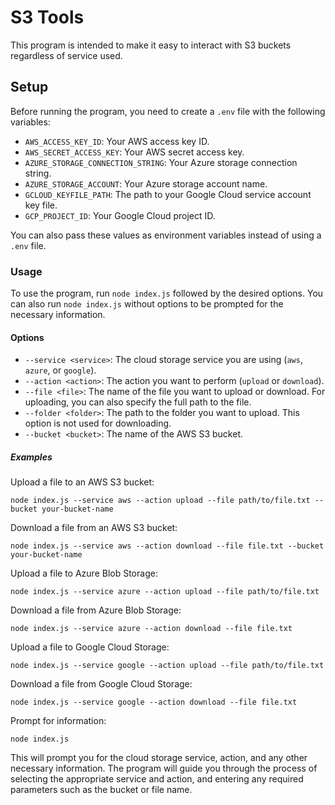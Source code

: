 # S3 Tools

This program is intended to make it easy to interact with S3 buckets regardless of service used.

## Setup

Before running the program, you need to create a `.env` file with the following variables:

- `AWS_ACCESS_KEY_ID`: Your AWS access key ID.
- `AWS_SECRET_ACCESS_KEY`: Your AWS secret access key.
- `AZURE_STORAGE_CONNECTION_STRING`: Your Azure storage connection string.
- `AZURE_STORAGE_ACCOUNT`: Your Azure storage account name.
- `GCLOUD_KEYFILE_PATH`: The path to your Google Cloud service account key file.
- `GCP_PROJECT_ID`: Your Google Cloud project ID.

You can also pass these values as environment variables instead of using a `.env` file.

### Usage

To use the program, run `node index.js` followed by the desired options. You can also run `node index.js` without options to be prompted for the necessary information.

#### Options

- `--service <service>`: The cloud storage service you are using (`aws`, `azure`, or `google`).
- `--action <action>`: The action you want to perform (`upload` or `download`).
- `--file <file>`: The name of the file you want to upload or download. For uploading, you can also specify the full path to the file.
- `--folder <folder>`: The path to the folder you want to upload. This option is not used for downloading.
- `--bucket <bucket>`: The name of the AWS S3 bucket.

##### Examples

Upload a file to an AWS S3 bucket:

`node index.js --service aws --action upload --file path/to/file.txt --bucket your-bucket-name`

Download a file from an AWS S3 bucket:

`node index.js --service aws --action download --file file.txt --bucket your-bucket-name`

Upload a file to Azure Blob Storage:

`node index.js --service azure --action upload --file path/to/file.txt`

Download a file from Azure Blob Storage:

`node index.js --service azure --action download --file file.txt`

Upload a file to Google Cloud Storage:

`node index.js --service google --action upload --file path/to/file.txt`

Download a file from Google Cloud Storage:

`node index.js --service google --action download --file file.txt`

Prompt for information:

`node index.js`

This will prompt you for the cloud storage service, action, and any other necessary information. The program will guide you through the process of selecting the appropriate service and action, and entering any required parameters such as the bucket or file name.
